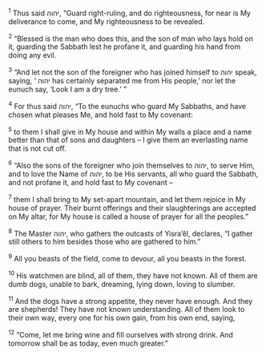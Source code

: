 <sup>1</sup> Thus said יהוה, “Guard right-ruling, and do righteousness, for near is My deliverance to come, and My righteousness to be revealed.

<sup>2</sup> “Blessed is the man who does this, and the son of man who lays hold on it, guarding the Sabbath lest he profane it, and guarding his hand from doing any evil.

<sup>3</sup> “And let not the son of the foreigner who has joined himself to יהוה speak, saying, ‘ יהוה has certainly separated me from His people,’ nor let the eunuch say, ‘Look I am a dry tree.’ ”

<sup>4</sup> For thus said יהוה, “To the eunuchs who guard My Sabbaths, and have chosen what pleases Me, and hold fast to My covenant:

<sup>5</sup> to them I shall give in My house and within My walls a place and a name better than that of sons and daughters – I give them an everlasting name that is not cut off.

<sup>6</sup> “Also the sons of the foreigner who join themselves to יהוה, to serve Him, and to love the Name of יהוה, to be His servants, all who guard the Sabbath, and not profane it, and hold fast to My covenant –

<sup>7</sup> them I shall bring to My set-apart mountain, and let them rejoice in My house of prayer. Their burnt offerings and their slaughterings are accepted on My altar, for My house is called a house of prayer for all the peoples.”

<sup>8</sup> The Master יהוה, who gathers the outcasts of Yisra’ĕl, declares, “I gather still others to him besides those who are gathered to him.”

<sup>9</sup> All you beasts of the field, come to devour, all you beasts in the forest.

<sup>10</sup> His watchmen are blind, all of them, they have not known. All of them are dumb dogs, unable to bark, dreaming, lying down, loving to slumber.

<sup>11</sup> And the dogs have a strong appetite, they never have enough. And they are shepherds! They have not known understanding. All of them look to their own way, every one for his own gain, from his own end, saying,

<sup>12</sup> “Come, let me bring wine and fill ourselves with strong drink. And tomorrow shall be as today, even much greater.”


